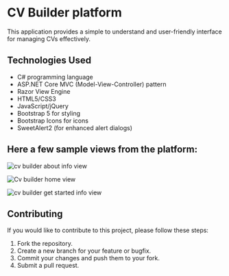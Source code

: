 # CV Builder platform
This application provides a simple to understand and user-friendly interface for managing CVs effectively.
## Technologies Used 
- C# programming language
- ASP.NET Core MVC (Model-View-Controller) pattern
- Razor View Engine
- HTML5/CSS3
- JavaScript/jQuery
- Bootstrap 5 for styling
- Bootstrap Icons for icons
- SweetAlert2 (for enhanced alert dialogs)
  
## Here a few sample views from the platform:

![cv builder about info view](https://github.com/user-attachments/assets/9c6170e2-a0f9-4c6c-8a6a-70f32c870fd0)

![Cv builder home view](https://github.com/user-attachments/assets/d814d620-11b8-4c78-a1b6-41c7fcd0e344)

![cv builder get started info view](https://github.com/user-attachments/assets/ad79745f-5957-4e54-aa8c-97e9923da471)

## Contributing
If you would like to contribute to this project, please follow these steps:
1. Fork the repository.
2. Create a new branch for your feature or bugfix.
3. Commit your changes and push them to your fork.
4. Submit a pull request.
